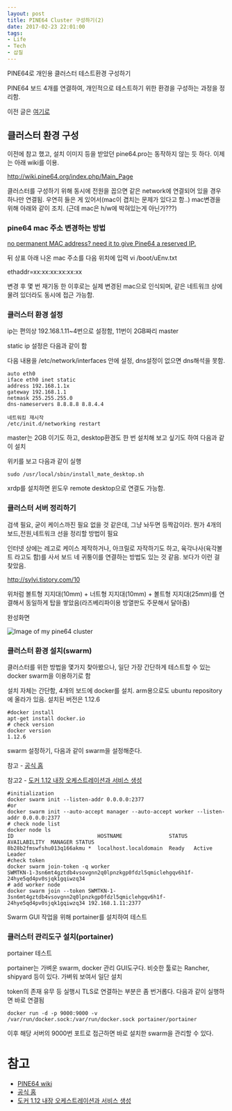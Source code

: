 ```yaml
---
layout: post
title: PINE64 Cluster 구성하기(2)
date: 2017-02-23 22:01:00
tags:
- Life
- Tech
- 삽질
---
```


PINE64로 개인용 클러스터 테스트환경 구성하기

PINE64 보드 4개를 연결하여, 개인적으로 테스트하기 위한 환경을 구성하는 과정을 정리함.

이전 글은 [여기로](https://skaqud.github.io/2016/10/08/PINE64/)


## 클러스터 환경 구성

이전에 참고 했고, 설치 이미지 등을 받았던 pine64.pro는 동작하지 않는 듯 하다. 이제는 아래 wiki를  이용.

http://wiki.pine64.org/index.php/Main_Page

클러스터를 구성하기 위해 동시에 전원을 꼽으면 같은 network에 연결되어 있을 경우 하나만 연결됨. 우연히 들은 게 있어서(mac이 겹치는 문제가 있다고 함..) mac변경을 위해 아래와 같이 조치. (근데 mac은 h/w에 박혀있는게 아닌가???)

### pine64 mac 주소 변경하는 방법

[no permanent MAC address? need it to give Pine64 a reserved IP.](http://forum.pine64.org/showthread.php?tid=743&pid=6939#pid6939)

뒤 상표 아래 나온 mac 주소를 다음 위치에 입력
vi /boot/uEnv.txt

ethaddr=xx:xx:xx:xx:xx:xx

변경 후 몇 번 재기동 한 이후로는 실제 변경된 mac으로 인식되며, 같은 네트워크 상에 물려 있더라도 동시에 접근 가능함.

### 클러스터 환경 설정

ip는 편의상 192.168.1.11~4번으로 설정함, 11번이 2GB짜리 master

static ip 설정은 다음과 같이 함

다음 내용을 /etc/network/interfaces 안에 설정, dns설정이 없으면 dns해석을 못함.

    auto eth0
    iface eth0 inet static
    address 192.168.1.1x
    gateway 192.168.1.1
    netmask 255.255.255.0
    dns-nameservers 8.8.8.8 8.8.4.4

    네트워킹 재시작
    /etc/init.d/networking restart

master는 2GB 이기도 하고, desktop환경도 한 번 설치해 보고 싶기도 하여 다음과 같이 설치

위키를 보고 다음과 같이 실행

    sudo /usr/local/sbin/install_mate_desktop.sh

xrdp를 설치하면 윈도우 remote desktop으로 연결도 가능함.

### 클러스터 서버 정리하기

검색 필요, 굳이 케이스까진 필요 없을 것 같은데, 그냥 놔두면 등짝감이라. 뭔가 4개의 보드,전원,네트워크 선을 정리할 방법이 필요

인터넷 상에는 레고로 케이스 제작하거나, 아크릴로 자작하기도 하고, 육각나사(육각볼트 라고도 함)를 사서 보드 네 귀퉁이를 연결하는 방법도 있는 것 같음. 보다가 이런 걸 찾았음.

http://sylvi.tistory.com/10

위처럼 볼트형 지지대(10mm) + 너트형 지지대(10mm) + 볼트형 지지대(25mm)를 연결해서 동일하게 탑을 쌓았음(라즈베리파이용 방열판도 주문해서 달아줌)

완성화면

![Image of my pine64 cluster](https://cloud.githubusercontent.com/assets/2344830/23509080/eb6fe5f8-ff97-11e6-9c9f-79a09e83a757.jpg)


### 클러스터 환경 설치(swarm)

클러스터를 위한 방법을 몇가지 찾아봤으나, 일단 가장 간단하게 테스트할 수 있는 docker swarm을 이용하기로 함

설치 자체는 간단함, 4개의 보드에 docker를 설치. arm용으로도 ubuntu repository에 올라가 있음. 설치된 버전은 1.12.6

    #docker install
    apt-get install docker.io
    # check version
    docker version
    1.12.6

swarm 설정하기, 다음과 같이 swarm을 설정해준다.

참고 - [공식 홈](https://docs.docker.com/engine/swarm/)

참고2 - [도커 1.12 내장 오케스트레이션과 서비스 생성](https://outofbedlam.github.io/docker/2016/07/20/docker/)

    #initialization
    docker swarm init --listen-addr 0.0.0.0:2377
    #or
    docker swarm init --auto-accept manager --auto-accept worker --listen-addr 0.0.0.0:2377
    # check node list
    docker node ls
    ID                           HOSTNAME               STATUS  AVAILABILITY  MANAGER STATUS
    8b28b2fmswfshu013q166akmu *  localhost.localdomain  Ready   Active        Leader
    #check token
    docker swarm join-token -q worker
    SWMTKN-1-3sn6mt4gztdb4vsovgnn2q0lpnzkgp0fdzl5qmiclehgqv6h1f-24hye5qd4pv0sjqk1gqiwzq34
    # add worker node
    docker swarm join --token SWMTKN-1-3sn6mt4gztdb4vsovgnn2q0lpnzkgp0fdzl5qmiclehgqv6h1f-24hye5qd4pv0sjqk1gqiwzq34 192.168.1.11:2377

Swarm GUI 작업을 위해 portainer를 설치하여 테스트


### 클러스터 관리도구 설치(portainer)

portainer 테스트

portainer는 가벼운 swarm, docker 관리 GUI도구다. 비슷한 툴로는 Rancher, shipyard 등이 있다. 가벼워 보여서 일단 설치

token의 존재 유무 등 실행시 TLS로 연결하는 부분은 좀 번거롭다. 다음과 같이 실행하면 바로 연결됨

    docker run -d -p 9000:9000 -v /var/run/docker.sock:/var/run/docker.sock portainer/portainer

이후 해당 서버의 9000번 포트로 접근하면 바로 설치한 swarm을 관리할 수 있다.


# 참고

- [PINE64 wiki](http://wiki.pine64.org/index.php/Main_Page)
- [공식 홈](https://docs.docker.com/engine/swarm/)
- [도커 1.12 내장 오케스트레이션과 서비스 생성](https://outofbedlam.github.io/docker/2016/07/20/docker/)
